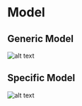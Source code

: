 # Model

Generic Model
-

![alt text](https://github.com/assemblee-virtuelle/pair/blob/master/1-Conception/3-Semantic/2-Model/GenericModel.png)

Specific Model
-

![alt text](https://github.com/assemblee-virtuelle/pair/blob/master/1-Conception/3-Semantic/2-Model/SpecificModel.png)
